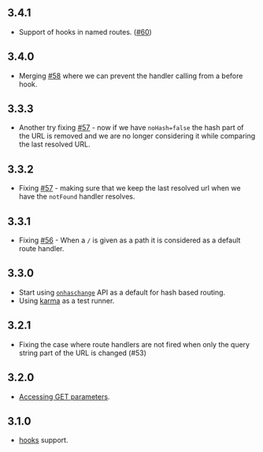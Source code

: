 ## 3.4.1

* Support of hooks in named routes. ([#60](https://github.com/krasimir/navigo/issues/60))

## 3.4.0

* Merging [#58](https://github.com/krasimir/navigo/pull/58) where we can prevent the handler calling from a before hook.

## 3.3.3

* Another try fixing [#57](https://github.com/krasimir/navigo/issues/57) - now if we have `noHash=false` the hash part of the URL is removed and we are no longer considering it while comparing the last resolved URL.

## 3.3.2

* Fixing [#57](https://github.com/krasimir/navigo/issues/57) - making sure that we keep the last resolved url when we have the `notFound` handler resolves.

## 3.3.1

* Fixing [#56](https://github.com/krasimir/navigo/issues/56) - When a `/` is given as a path it is considered as a default route handler.

## 3.3.0

* Start using [`onhaschange`](https://developer.mozilla.org/en/docs/Web/API/WindowEventHandlers/onhashchange) API as a default for hash based routing.
* Using [karma](https://www.npmjs.com/package/karma) as a test runner.

## 3.2.1

* Fixing the case where route handlers are not fired when only the query string part of the URL is changed (#53)

## 3.2.0

* [Accessing GET parameters](https://github.com/krasimir/navigo#accessing-get-parameters).

## 3.1.0

* [hooks](https://github.com/krasimir/navigo#hooks) support.
